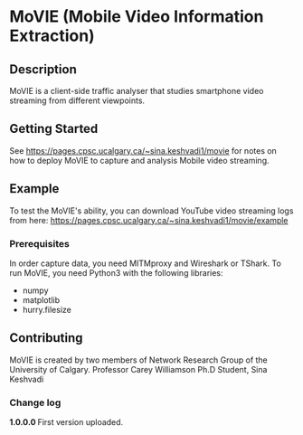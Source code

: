 # MoVIE (Mobile Video Information Extraction)

## Description

MoVIE is a client-side traffic analyser that studies smartphone video streaming from different viewpoints.

## Getting Started

See https://pages.cpsc.ucalgary.ca/~sina.keshvadi1/movie for notes on how to deploy MoVIE to capture and analysis Mobile video streaming.

## Example

To test the MoVIE's ability, you can download YouTube video streaming logs from here:
https://pages.cpsc.ucalgary.ca/~sina.keshvadi1/movie/example



### Prerequisites

In order capture data, you need MITMproxy and Wireshark or TShark. 
To run MoVIE, you need Python3 with the following libraries:
* numpy
* matplotlib
* hurry.filesize

## Contributing
MoVIE is created by two members of Network Research Group of the University of Calgary.
Professor Carey Williamson
Ph.D Student, Sina Keshvadi

### Change log
<b> 1.0.0.0 </b> First version uploaded.
